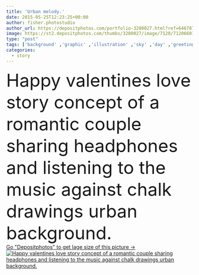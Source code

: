 ```yaml
---
title: 'Urban melody.'
date: 2015-05-25T12:23:25+00:00
author: fisher.photostudio
author_url: https://depositphotos.com/portfolio-3280027.html?ref=64678756
image: https://st2.depositphotos.com/thumbs/3280027/image/7120/71206601/api_thumb_450.jpg?forcejpeg=true
type: "post"
tags: ['background' ,'graphic' ,'illustration' ,'sky' ,'day' ,'greeting' ,'happy' ,'holiday' ,'valentine' ,'art' ,'decor' ,'love' ,'romance' ,'young' ,'board' ,'card' ,'funny' ,'weather' ,'date' ,'creative' ,'concept' ,'idea' ,'city' ,'couple' ,'romantic' ,'two' ,'music' ,'together' ,'headphones' ,'song' ,'melody' ,'listen' ,'february' ,'share' ,'sharing' ,'story' ,'dating' ,'flirt' ,'lovers' ,'relationship' ,'blackboard' ,'drawings' ,'chalk' ,'pigeon' ,'earphones' ,'hearts' ,'boyfriend' ,'girlfriend' ,'amour' ]
categories: 
  - story
---
```

<div aling="center">
            <font size="60"> Happy valentines love story concept of a romantic couple sharing headphones and listening to the music against chalk drawings urban background.</font>   
</div>
<div>
    <a href='https://st2.depositphotos.com/thumbs/3280027/image/7120/71206601/api_thumb_450.jpg?forcejpeg=true?ref=64678756' target=_blank > Go "Depositphotos" to get lage size of this picture ->
        <img href='https://st2.depositphotos.com/thumbs/3280027/image/7120/71206601/api_thumb_450.jpg?forcejpeg=true?ref=64678756' src='https://st2.depositphotos.com/3280027/7120/i/950/depositphotos_71206601-stock-photo-urban-melody.jpg?forcejpeg=true' alt='Happy valentines love story concept of a romantic couple sharing headphones and listening to the music against chalk drawings urban background.' >
    </a>
</div>
